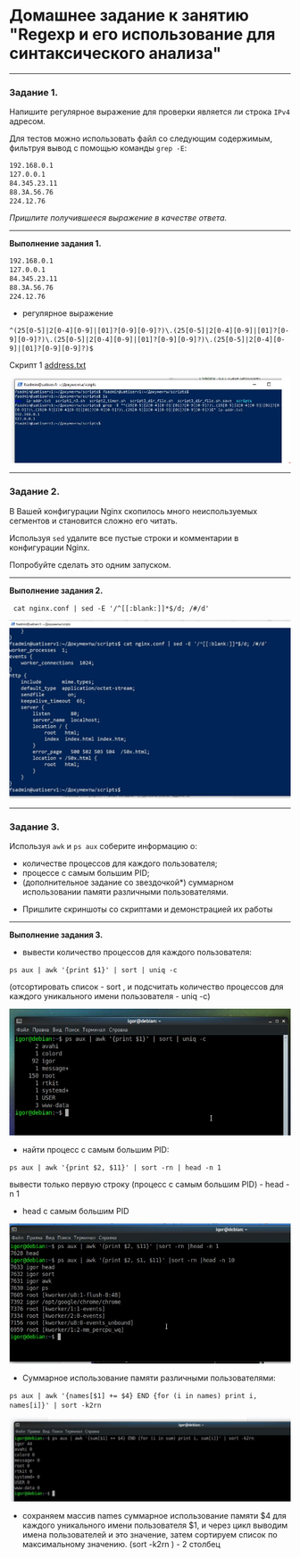 # Домашнее задание к занятию "Regexp и его использование для синтаксического анализа"

------

### Задание 1.

Напишите регулярное выражение для проверки является ли строка `IPv4` адресом.

Для тестов можно использовать файл со следующим содержимым, фильтруя вывод с помощью команды `grep -E`:
```
192.168.0.1
127.0.0.1
84.345.23.11
88.3A.56.76
224.12.76
```

*Пришлите получившееся выражение в качестве ответа.*

---

**Выполнение задания 1.**

```
192.168.0.1
127.0.0.1
84.345.23.11
88.3A.56.76
224.12.76
```

 * регулярное выражение

```
^(25[0-5]|2[0-4][0-9]|[01]?[0-9][0-9]?)\.(25[0-5]|2[0-4][0-9]|[01]?[0-9][0-9]?)\.(25[0-5]|2[0-4][0-9]|[01]?[0-9][0-9]?)\.(25[0-5]|2[0-4][0-9]|[01]?[0-9][0-9]?)$
```

Скрипт 1 [address.txt](https://github.com/elekpow/netology/blob/main/bash/scripts/address.txt)



![img7.jpg](https://github.com/elekpow/netology/blob/main/bash/images/img7.jpg)

---

### Задание 2.

В Вашей конфигурации Nginx скопилось много неиспользуемых сегментов и становится сложно его читать.

Используя `sed` удалите все пустые строки и комментарии в конфигурации Nginx.

Попробуйте сделать это одним запуском.

---

**Выполнение задания 2.**


` cat nginx.conf | sed -E '/^[[:blank:]]*$/d; /#/d'`

![img8.jpg](https://github.com/elekpow/netology/blob/main/bash/images/img8.jpg)


------

### Задание 3.

Используя `awk` и `ps aux` соберите информацию о:
 - количестве процессов для каждого пользователя;
 - процессе с самым большим PID;
 - (дополнительное задание со звездочкой*) суммарном использовании памяти различными пользователями.

* Пришлите скриншоты со скриптами и демонстрацией их работы

---

**Выполнение задания 3.**


* вывести количество процессов для каждого пользователя:

`ps aux | awk '{print $1}' | sort | uniq -c`

(отсортировать список - sort , и подсчитать количество процессов для каждого уникального имени пользователя  - uniq -c)


![img9.jpg](https://github.com/elekpow/netology/blob/main/bash/images/img9.jpg)


* найти процесс с самым большим PID:

`ps aux | awk '{print $2, $11}' | sort -rn | head -n 1`

вывести только первую строку (процесс с самым большим PID) - head -n 1 

* head c самым большим PID 

![img10.jpg](https://github.com/elekpow/netology/blob/main/bash/images/img10.jpg)


* Суммарное использование памяти различными пользователями:

`ps aux | awk '{names[$1] += $4} END {for (i in names) print i, names[i]}' | sort -k2rn`

![img11.jpg](https://github.com/elekpow/netology/blob/main/bash/images/img11.jpg)


* сохраняем массив names суммарное использование памяти $4 для каждого уникального имени  пользователя $1,   и  через цикл выводим имена пользователей и это значение, затем сортируем список по максимальному значению. (sort -k2rn ) - 2 столбец

